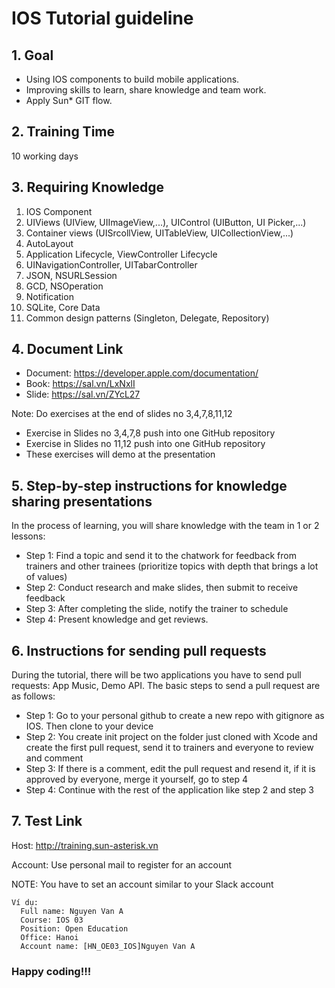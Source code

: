 # IOS Tutorial guideline

## 1. Goal
- Using IOS components to build mobile applications.
- Improving skills to learn, share knowledge and team work.
- Apply Sun* GIT flow.

## 2. Training Time
10 working days

## 3. Requiring Knowledge
1. IOS Component
2. UIViews (UIView, UIImageView,...), UIControl (UIButton, UI Picker,...)
3. Container views (UISrcollView, UITableView, UICollectionView,...)
4. AutoLayout
5. Application Lifecycle, ViewController Lifecycle
6. UINavigationController, UITabarController
7. JSON, NSURLSession
8. GCD, NSOperation
9. Notification
10. SQLite, Core Data
11. Common design patterns (Singleton, Delegate, Repository)
     
## 4. Document Link
* Document: https://developer.apple.com/documentation/
* Book: https://sal.vn/LxNxlI
* Slide: https://sal.vn/ZYcL27

Note: Do exercises at the end of slides no 3,4,7,8,11,12
- Exercise in Slides no 3,4,7,8 push into one GitHub repository
- Exercise in Slides no 11,12 push into one GitHub repository
- These exercises will demo at the presentation

## 5. Step-by-step instructions for knowledge sharing presentations
 In the process of learning, you will share knowledge with the team in 1 or 2 lessons: 
* Step 1: Find a topic and send it to the chatwork for feedback from trainers and other trainees (prioritize topics with depth that brings a lot of values) 
* Step 2: Conduct research and make slides, then submit to receive feedback 
* Step 3: After completing the slide, notify the trainer to schedule 
* Step 4: Present knowledge and get reviews.

## 6. Instructions for sending pull requests
During the tutorial, there will be two applications you have to send pull requests: App Music, Demo API. The basic steps to send a pull request are as follows:
* Step 1: Go to your personal github to create a new repo with gitignore as IOS. Then clone to your device
* Step 2: You create init project on the folder just cloned with Xcode and create the first pull request, send it to trainers and everyone to review and comment
* Step 3: If there is a comment, edit the pull request and resend it, if it is approved by everyone, merge it yourself, go to step 4
* Step 4: Continue with the rest of the application like step 2 and step 3

## 7. Test Link
 Host: http://training.sun-asterisk.vn

 Account: Use personal mail to register for an account

 NOTE:  You have to set an account similar to your Slack account
 ```
 Ví dụ:
   Full name: Nguyen Van A
   Course: IOS 03
   Position: Open Education
   Office: Hanoi
   Account name: [HN_OE03_IOS]Nguyen Van A
 ```

 ### Happy coding!!!
